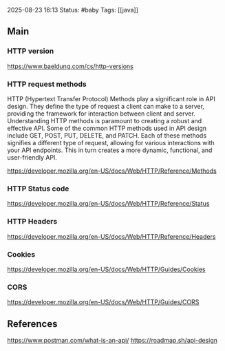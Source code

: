 2025-08-23 16:13
Status: #baby
Tags: [[java]]
## Main

### HTTP version

https://www.baeldung.com/cs/http-versions

### HTTP request methods
HTTP (Hypertext Transfer Protocol) Methods play a significant role in API design. They define the type of request a client can make to a server, providing the framework for interaction between client and server. Understanding HTTP methods is paramount to creating a robust and effective API. Some of the common HTTP methods used in API design include GET, POST, PUT, DELETE, and PATCH. Each of these methods signifies a different type of request, allowing for various interactions with your API endpoints. This in turn creates a more dynamic, functional, and user-friendly API.

https://developer.mozilla.org/en-US/docs/Web/HTTP/Reference/Methods

### HTTP Status code
https://developer.mozilla.org/en-US/docs/Web/HTTP/Reference/Status

### HTTP Headers
https://developer.mozilla.org/en-US/docs/Web/HTTP/Reference/Headers

### Cookies
https://developer.mozilla.org/en-US/docs/Web/HTTP/Guides/Cookies

### CORS
https://developer.mozilla.org/en-US/docs/Web/HTTP/Guides/CORS


## References

https://www.postman.com/what-is-an-api/
https://roadmap.sh/api-design